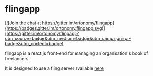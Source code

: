 # flingapp

[![Join the chat at https://gitter.im/ortonomy/flingapp](https://badges.gitter.im/ortonomy/flingapp.svg)](https://gitter.im/ortonomy/flingapp?utm_source=badge&utm_medium=badge&utm_campaign=pr-badge&utm_content=badge)

flingapp is a react.js front-end for managing an organisation's book of freelancers.

It is designed to use a fling server available [here](https://github.com/ortonomy/fling-server)
